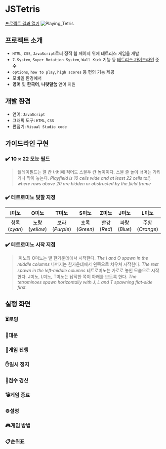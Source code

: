 # JSTetris
[프로젝트 결과 열기](https://sleeprince.github.io/JSTetris/)
![Playing_Tetris](https://github.com/user-attachments/assets/9c442c06-c4e7-44ab-bd33-ca3a38d7fdfa)

## 프로젝트 소개
- `HTML`, `CSS`, `JavaScript`로써 정적 웹 페이지 위에 테트리스 게임을 개발
- `7‐System`, `Super Rotation System`, `Wall Kick` 기능 등 [테트리스 가이드라인](https://harddrop.com/wiki/Tetris_Guideline) 준수
- `options`, `how to play`, `high scores` 등 편의 기능 제공
- 모바일 환경에서 
- **영어** 및 **한국어**, **나랏말ᄊᆞᆷ** 언어 지원

## 개발 환경
- 언어: `JavaScript`
- 그래픽 도구: `HTML`, `CSS`
- 편집기: `Visual Studio code`

## 가이드라인 구현

### ✔️ 10 × 22 모눈 필드
> 플레이필드는 열 칸 너비에 적어도 스물두 칸 높이이다. 스물 줄 높이 너머는 가리거나 막아 놓는다.
> *Playfield is 10 cells wide and at least 22 cells tall, where rows above 20 are hidden or obstructed by the field frame*

### ✔️ 테트로미노 빛깔 지정
| I미노 | O미노 | T미노 | S미노 | Z미노 | J미노 | L미노 |
| :---: | :---: | :---: | :---: | :---: | :---: | :---: |
| 청록(*cyan*) | 노랑(*yellow*) | 보라(*Purple*) | 초록(*Green*) | 빨강(*Red*) | 파랑(*Blue*) | 주황(*Orange*) |

### ✔️ 테트로미노 시작 지점
> I미노와 O미노는 열 한가운데에서 시작한다.
> *The I and O spawn in the middle columns*
> 나머지는 한가운데에서 왼쪽으로 치우쳐 시작한다.
> *The rest spawn in the left-middle columns*
> 테트로미노는 가로로 놓인 모습으로 시작한다. J미노, L미노, T미노는 납작한 쪽이 아래를 보도록 한다.
> *The tetrominoes spawn horizontally with J, L and T spawning flat-side first.*

## 실행 화면
### ⏳로딩
### 🚪대문
### 🧱게임 진행
### ✋일시 정지
### 🥇점수 경신
### 💣게임 종료
### ⚙️설정
### 🎮게임 방법
### 📋순위표
 